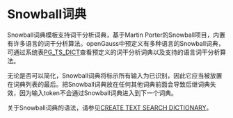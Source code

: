 # Snowball词典<a name="ZH-CN_TOPIC_0242370504"></a>

Snowball词典模板支持词干分析词典，基于Martin Porter的Snowball项目，内置有许多语言的词干分析算法。openGauss中预定义有多种语言的Snowball词典，可通过系统表[PG\_TS\_DICT](PG_TS_DICT.md)查看预定义的词干分析词典以及支持的语言词干分析算法。

无论是否可以简化，Snowball词典将标示所有输入为已识别，因此它应当被放置在词典列表的最后。把Snowball词典放在任何其他词典前面会导致后继词典失效，因为输入token不会通过Snowball词典进入到下一个词典。

关于Snowball词典的语法，请参见[CREATE TEXT SEARCH DICTIONARY](CREATE-TEXT-SEARCH-DICTIONARY.md)。

